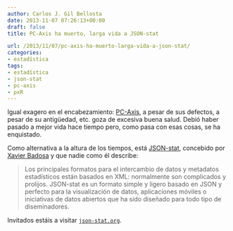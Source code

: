 ```yaml
---
author: Carlos J. Gil Bellosta
date: 2013-11-07 07:26:13+00:00
draft: false
title: PC-Axis ha muerto, larga vida a JSON-stat

url: /2013/11/07/pc-axis-ha-muerto-larga-vida-a-json-stat/
categories:
- estadística
tags:
- estadística
- json-stat
- pc-axis
- pxR
---
```


Igual exagero en el encabezamiento: [PC-Axis](http://www.scb.se/Pages/List____314011.aspx), a pesar de sus defectos, a pesar de su antigüedad, etc. goza de excesiva buena salud. Debió haber pasado a mejor vida hace tiempo pero, como pasa con esas cosas, se ha enquistado.

Como alternativa a la altura de los tiempos, está [JSON-stat](http://json-stat.org/), concebido por [Xavier Badosa](https://twitter.com/badosa) y que nadie como él describe:



<blockquote>Los principales formatos para el intercambio de datos y metadatos estadísticos están basados en XML: normalmente son complicados y prolijos. JSON-stat es un formato simple y ligero basado en JSON y perfecto para la visualización de datos, aplicaciones móviles o iniciativas de datos abiertos que ha sido diseñado para todo tipo de diseminadores. </blockquote>



Invitados estáis a visitar [`json-stat.org`](http://json-stat.org/).
